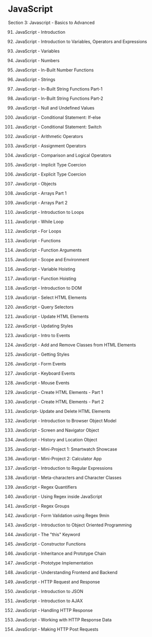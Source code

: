 # JavaScript
Section 3: Javascript - Basics to Advanced

91. JavaScript - Introduction

92. JavaScript - Introduction to Variables, Operators and Expressions

93. JavaScript - Variables

94. JavaScript - Numbers

95. JavaScript - In-Built Number Functions

96. JavaScript - Strings

97. JavaScript - In-Built String Functions Part-1

98. JavaScript - In-Built String Functions Part-2

99. JavaScript - Null and Undefined Values

100. JavaScript - Conditional Statement: If-else

101. JavaScript - Conditional Statement: Switch

102. JavaScript - Arithmetic Operators

103. JavaScript - Assignment Operators

104. JavaScript - Comparison and Logical Operators

105. JavaScript - Implicit Type Coercion

106. JavaScript - Explicit Type Coercion

107. JavaScript - Objects

108. JavaScript - Arrays Part 1

109. JavaScript - Arrays Part 2

110. JavaScript - Introduction to Loops

111. JavaScript - While Loop

112. JavaScript - For Loops

113. JavaScript - Functions

114. JavaScript - Function Arguments

115. JavaScript - Scope and Environment

116. JavaScript - Variable Hoisting

117. JavaScript - Function Hoisting

118. JavaScript - Introduction to DOM

119. JavaScript - Select HTML Elements

120. JavaScript - Query Selectors

121. JavaScript - Update HTML Elements

122. JavaScript - Updating Styles

123. JavaScript - Intro to Events

124. JavaScript - Add and Remove Classes from HTML Elements

125. JavaScript - Getting Styles

126. JavaScript - Form Events

127. JavaScript - Keyboard Events

128. JavaScript - Mouse Events

129. JavaScript - Create HTML Elements - Part 1

130. JavaScript - Create HTML Elements - Part 2

131. JavaScript- Update and Delete HTML Elements

132. JavaScript - Introduction to Browser Object Model

133. JavaScript - Screen and Navigator Object

134. JavaScript - History and Location Object

135. JavaScript - Mini-Project 1: Smartwatch Showcase

136. JavaScript - Mini-Project 2: Calculator App

137. JavaScript - Introduction to Regular Expressions

138. JavaScript - Meta-characters and Character Classes

139. JavaScript - Regex Quantifiers

140. JavaScript - Using Regex inside JavaScript

141. JavaScript - Regex Groups

142. JavaScript - Form Validation using Regex
9min

143. JavaScript - Introduction to Object Oriented Programming

144. JavaScript - The "this" Keyword

145. JavaScript - Constructor Functions

146. JavaScript - Inheritance and Prototype Chain

147. JavaScript - Prototype Implementation

148. JavaScript - Understanding Frontend and Backend

149. JavaScript - HTTP Request and Response

150. JavaScript - Introduction to JSON

151. JavaScript - Introduction to AJAX

152. JavaScript - Handling HTTP Response

153. JavaScript - Working with HTTP Response Data

154. JavaScript - Making HTTP Post Requests
